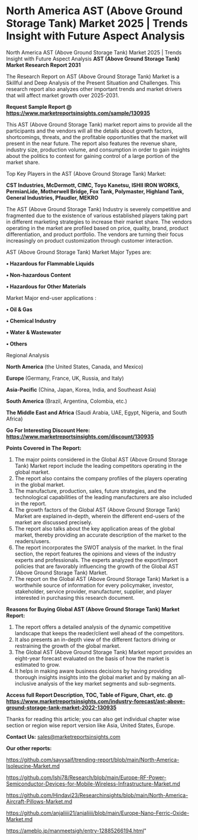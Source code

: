 # North America AST (Above Ground Storage Tank) Market 2025 | Trends Insight with Future Aspect Analysis
North America AST (Above Ground Storage Tank) Market 2025 | Trends Insight with Future Aspect Analysis
<strong>AST (Above Ground Storage Tank) Market Research Report 2031</strong>

The Research Report on AST (Above Ground Storage Tank) Market is a Skillful and Deep Analysis of the Present Situation and Challenges. This research report also analyzes other important trends and market drivers that will affect market growth over 2025-2031.

<strong>Request Sample Report @ <a href=https://www.marketreportsinsights.com/sample/130935>https://www.marketreportsinsights.com/sample/130935</a></strong>

This AST (Above Ground Storage Tank) market report aims to provide all the participants and the vendors will all the details about growth factors, shortcomings, threats, and the profitable opportunities that the market will present in the near future. The report also features the revenue share, industry size, production volume, and consumption in order to gain insights about the politics to contest for gaining control of a large portion of the market share.

Top Key Players in the AST (Above Ground Storage Tank) Market:

<strong>CST Industries, McDermott, CIMC, Toyo Kanetsu, ISHII IRON WORKS, PermianLide, Motherwell Bridge, Fox Tank, Polymaster, Highland Tank, General Industries, Pfaudler, MEKRO</strong>

The AST (Above Ground Storage Tank) Industry is severely competitive and fragmented due to the existence of various established players taking part in different marketing strategies to increase their market share. The vendors operating in the market are profiled based on price, quality, brand, product differentiation, and product portfolio. The vendors are turning their focus increasingly on product customization through customer interaction.

AST (Above Ground Storage Tank) Market Major Types are:

<strong>• Hazardous for Flammable Liquids

• Non-hazardous Content

• Hazardous for Other Materials</strong>

Market Major end-user applications :

<strong>• Oil & Gas

• Chemical Industry

• Water & Wastewater

• Others</strong>

Regional Analysis

</u><strong><b>North America</b></strong> (the United States, Canada, and Mexico)

<strong><b>Europe </b></strong>(Germany, France, UK, Russia, and Italy)

<strong><b>Asia-Pacific</b></strong> (China, Japan, Korea, India, and Southeast Asia)

<strong><b>South America</b></strong> (Brazil, Argentina, Colombia, etc.)

<strong><b>The Middle East and Africa</b></strong> (Saudi Arabia, UAE, Egypt, Nigeria, and South Africa)

<strong>Go For Interesting Discount Here: <a href=https://www.marketreportsinsights.com/discount/130935>https://www.marketreportsinsights.com/discount/130935</a></strong>

<strong>Points Covered in The Report:</strong>
<ol>
  <li>The major points considered in the Global AST (Above Ground Storage Tank) Market report include the leading competitors operating in the global market.</li>
  <li>The report also contains the company profiles of the players operating in the global market.</li>
  <li>The manufacture, production, sales, future strategies, and the technological capabilities of the leading manufacturers are also included in the report.</li>
  <li>The growth factors of the Global AST (Above Ground Storage Tank) Market are explained in-depth, wherein the different end-users of the market are discussed precisely.</li>
  <li>The report also talks about the key application areas of the global market, thereby providing an accurate description of the market to the readers/users.</li>
  <li>The report incorporates the SWOT analysis of the market. In the final section, the report features the opinions and views of the industry experts and professionals. The experts analyzed the export/import policies that are favorably influencing the growth of the Global AST (Above Ground Storage Tank) Market.</li>
  <li>The report on the Global AST (Above Ground Storage Tank) Market is a worthwhile source of information for every policymaker, investor, stakeholder, service provider, manufacturer, supplier, and player interested in purchasing this research document.</li>
</ol>
<strong>Reasons for Buying Global AST (Above Ground Storage Tank) Market Report:</strong>

<ol>
  <li>The report offers a detailed analysis of the dynamic competitive landscape that keeps the reader/client well ahead of the competitors.</li>
  <li>It also presents an in-depth view of the different factors driving or restraining the growth of the global market.</li>
  <li>The Global AST (Above Ground Storage Tank) Market report provides an eight-year forecast evaluated on the basis of how the market is estimated to grow.</li>
  <li>It helps in making aware business decisions by having providing thorough insights insights into the global market and by making an all-inclusive analysis of the key market segments and sub-segments.</li>
</ol>
<strong>Access full Report Description, TOC, Table of Figure, Chart, etc. @ <a href=https://www.marketreportsinsights.com/industry-forecast/ast-above-ground-storage-tank-market-2022-130935>https://www.marketreportsinsights.com/industry-forecast/ast-above-ground-storage-tank-market-2022-130935</a></strong>


Thanks for reading this article; you can also get individual chapter wise section or region wise report version like Asia, United States, Europe.

<strong>Contact Us:</strong>
sales@marketreportsinsights.com

<strong>Our other reports:</strong>

<a href=https://github.com/sayysaif/trending-report/blob/main/North-America-Isoleucine-Market.md>https://github.com/sayysaif/trending-report/blob/main/North-America-Isoleucine-Market.md</a>

<a href=https://github.com/Ishi78/Research/blob/main/Europe-RF-Power-Semiconductor-Devices-for-Mobile-Wireless-Infrastructure-Market.md>https://github.com/Ishi78/Research/blob/main/Europe-RF-Power-Semiconductor-Devices-for-Mobile-Wireless-Infrastructure-Market.md</a>

<a href=https://github.com/Hindavi23/Researchinsights/blob/main/North-America-Aircraft-Pillows-Market.md>https://github.com/Hindavi23/Researchinsights/blob/main/North-America-Aircraft-Pillows-Market.md</a>

<a href=https://github.com/anjaliiii21/anjaliiii/blob/main/Europe-Nano-Ferric-Oxide-Market.md>https://github.com/anjaliiii21/anjaliiii/blob/main/Europe-Nano-Ferric-Oxide-Market.md</a>

<a href=https://ameblo.jp/manmeetsigh/entry-12885266194.html>https://ameblo.jp/manmeetsigh/entry-12885266194.html</a>"
